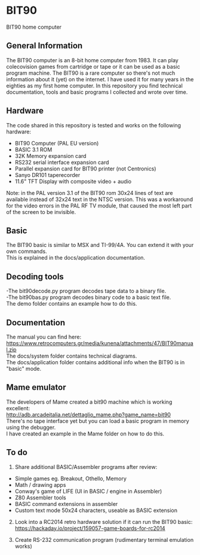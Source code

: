 # BIT90
BIT90 home computer

## General Information
The BIT90 computer is an 8-bit home computer from 1983.
It can play colecovision games from cartridge or tape or it can be used as a basic program machine.
The BIT90 is a rare computer so there's not much information about it (yet) on the internet.
I have used it for many years in the eighties as my first home computer.
In this repository you find technical documentation, tools and basic programs I collected and wrote over time.

## Hardware
The code shared in this repository is tested and works on the following hardware:
- BIT90 Computer (PAL EU version)
- BASIC 3.1 ROM
- 32K Memory expansion card
- RS232 serial interface expansion card
- Parallel expansion card for BIT90 printer (not Centronics)
- Sanyo DR101 taperecorder
- 11.6" TFT Display with composite video + audio

Note: in the PAL version 3.1 of the BIT90 rom  30x24 lines of text are available instead of 32x24 text in the NTSC version.
This was a workaround for the video errors in the PAL RF TV module, that caused the most left part of the screen to be invisible.

## Basic
The BIT90 basic is similar to MSX and TI-99/4A. You can extend it with your own commands.  
This is explained in the docs/application documentation.  

## Decoding tools
-The bit90decode.py program decodes tape data to a binary file.  
-The bit90bas.py program decodes binary code to a basic text file.  
The demo folder contains an example how to do this.  

## Documentation
The manual you can find here: https://www.retrocomputers.gr/media/kunena/attachments/47/BIT90manual.zip  
The docs/system folder contains technical diagrams.  
The docs/application folder contains additional info when the BIT90 is in "basic" mode.  

## Mame emulator
The developers of Mame created a bit90 machine which is working excellent:  
http://adb.arcadeitalia.net/dettaglio_mame.php?game_name=bit90  
There's no tape interface yet but you can load a basic program in memory using the debugger.  
I have created an example in the Mame folder on how to do this.

## To do

1. Share additional BASIC/Assembler programs after review:  
- Simple games eg. Breakout, Othello, Memory  
- Math / drawing apps  
- Conway's game of LIFE (UI in BASIC / engine in Assembler)  
- Z80 Assembler tools  
- BASIC command extensions in assembler  
- Custom text mode 50x24 characters, useable as BASIC extension  
  
2. Look into a RC2014 retro hardware solution if it can run the BIT90 basic:  
https://hackaday.io/project/159057-game-boards-for-rc2014  
  
3. Create RS-232 communication program (rudimentary terminal emulation works)  


